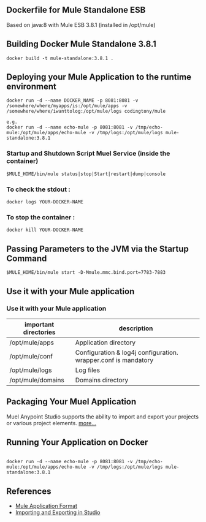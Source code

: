 ## Dockerfile for Mule Standalone ESB

Based on java:8 with Mule ESB 3.8.1 (installed in /opt/mule)


## Building Docker Mule Standalone 3.8.1

```
docker build -t mule-standalone:3.8.1 .

```
## Deploying your Mule Application to the runtime environment

```
docker run -d --name DOCKER_NAME -p 8081:8081 -v /somewhere/where/myapps/is:/opt/mule/apps -v /somewhere/where/iwanttolog:/opt/mule/logs codingtony/mule

e.g. 
docker run -d --name echo-mule -p 8081:8081 -v /tmp/echo-mule:/opt/mule/apps/echo-mule -v /tmp/logs:/opt/mule/logs mule-standalone:3.8.1

```

### Startup and Shutdown Script Muel Service (inside the container)
```
$MULE_HOME/bin/mule status|stop|Start|restart|dump|console

```

### To check the stdout :
```
docker logs YOUR-DOCKER-NAME
```

### To stop the container :
```
docker kill YOUR-DOCKER-NAME
```

## Passing Parameters to the JVM via the Startup Command
```
$MULE_HOME/bin/mule start -D-Mmule.mmc.bind.port=7783-7883
```

## Use it with your Mule application

### Use it with your Mule application
| important directories | description
|--- |---
|/opt/mule/apps | Application directory
|/opt/mule/conf | Configuration & log4j configuration. wrapper.conf is mandatory
|/opt/mule/logs | Log files
|/opt/mule/domains | Domains directory


## Packaging Your Muel Application
Muel Anypoint Studio supports the ability to import and export your projects or various project elements. [more...](https://docs.mulesoft.com/anypoint-studio/v/6/importing-and-exporting-in-studio)



## Running Your Application on Docker

```

docker run -d --name echo-mule -p 8081:8081 -v /tmp/echo-mule:/opt/mule/apps/echo-mule -v /tmp/logs:/opt/mule/logs mule-standalone:3.8.1

```


## References 
+ [Mule Application Format](https://docs.mulesoft.com/mule-user-guide/v/3.8/application-format)
+ [Importing and Exporting in Studio](https://docs.mulesoft.com/anypoint-studio/v/6/importing-and-exporting-in-studio)

